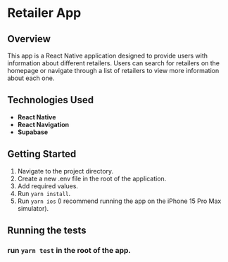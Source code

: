 # Retailer App

## Overview

This app is a React Native application designed to provide users with information about different retailers. Users can search for retailers on the homepage or navigate through a list of retailers to view more information about each one.

## Technologies Used

- **React Native**
- **React Navigation**
- **Supabase**

## Getting Started

1. Navigate to the project directory.
2. Create a new .env file in the root of the application.
3. Add required values.
2. Run `yarn install`.
3. Run `yarn ios` (I recommend running the app on the iPhone 15 Pro Max simulator).

## Running the tests

### run `yarn test` in the root of the app.